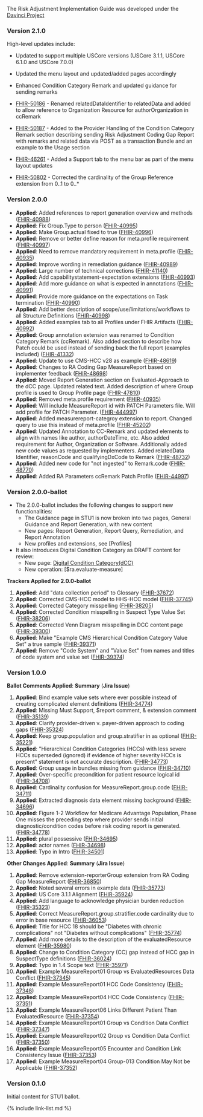 
The Risk Adjustment Implementation Guide was developed under the  [Davinci Project](#)

### Version 2.1.0 
High-level updates include:
- Updated to support multiple USCore versions (USCore 3.1.1, USCore 6.1.0 and USCore 7.0.0)
- Updated the menu layout and updated/added pages accordingly
- Enhanced Condition Category Remark and updated guidance for sending remarks

- [FHIR-50186](https://jira.hl7.org/browse/FHIR-50186) - Renamed relatedDataIdentifier to relatedData and added to allow reference to Organization Resource for authorOrganization in ccRemark
- [FHIR-50187](https://jira.hl7.org/browse/FHIR-50187) - Added to the Provider Handling of the Condition Category Remark section describing sending Risk Adjustment Coding Gap Report with remarks and related data via POST as a transaction Bundle and an example to the Usage section
- [FHIR-46261](https://jira.hl7.org/browse/FHIR-46261) - Added a Support tab to the menu bar as part of the menu layout updates
- [FHIR-50802](https://jira.hl7.org/browse/FHIR-50802) - Corrected the cardinality of the Group Reference extension from 0..1 to 0..*


### Version 2.0.0

- **Applied**: Added references to report generation overview and methods ([FHIR-40988](https://jira.hl7.org/browse/FHIR-40988))
- **Applied**: Fix Group.Type to person ([FHIR-40995](https://jira.hl7.org/browse/FHIR-40995))
- **Applied**: Make Group.actual fixed to true ([FHIR-40996](https://jira.hl7.org/browse/FHIR-40996))
- **Applied**: Remove or better define reason for meta.profile requirement ([FHIR-40997](https://jira.hl7.org/browse/FHIR-40997))
- **Applied**: Need to remove mandatory requirement in meta.profile ([FHIR-40935](https://jira.hl7.org/browse/FHIR-40935))
- **Applied**: Improve wording in remediation guidance ([FHIR-40989](https://jira.hl7.org/browse/FHIR-40989))
- **Applied**: Large number of technical corrections ([FHIR-41140](https://jira.hl7.org/browse/FHIR-41140))
- **Applied**: Add capabilitystatement-expectation extensions ([FHIR-40993](https://jira.hl7.org/browse/FHIR-40993))
- **Applied**: Add more guidance on what is expected in annotations ([FHIR-40991](https://jira.hl7.org/browse/FHIR-40991))
- **Applied**: Provide more guidance on the expectations on Task termination ([FHIR-40990](https://jira.hl7.org/browse/FHIR-40990))
- **Applied**: Add better description of scope/use/limitations/workflows to all Structure Definitions ([FHIR-40998](https://jira.hl7.org/browse/FHIR-40998))
- **Applied**: Added examples tab to all Profiles under FHIR Artifacts ([FHIR-40992](https://jira.hl7.org/browse/FHIR-40992))
- **Applied**: Group annotation extension was renamed to Condition Category Remark (ccRemark).  Also added section to describe how Patch could be used instead of sending back the full report (examples included) ([FHIR-41332](https://jira.hl7.org/browse/FHIR-41332))
- **Applied**: Update to use CMS-HCC v28 as example ([FHIR-48619](https://jira.hl7.org/browse/FHIR-48619))
- **Applied**: Changes to RA Coding Gap MeasureReport based on implementer feedback ([FHIR-48698](https://jira.hl7.org/browse/FHIR-48698))
- **Applied**: Moved Report Generation section on Evaluated-Approach to the dCC page.  Updated related text.  Added description of where Group profile is used to Group Profile page ([FHIR-47810](https://jira.hl7.org/browse/FHIR-47810))
- **Applied**: Removed meta.profile requirement  ([FHIR-40935](https://jira.hl7.org/browse/FHIR-40935))
- **Applied**: Will include MeasureReport id with PATCH Parameters file.  Will add profile for PATCH Parameter.  ([FHIR-444997](https://jira.hl7.org/browse/FHIR-44997))
- **Applied**: Added measurereport-categroy extension to report.  Changed query to use this instead of meta.profile  ([FHIR-45202](https://jira.hl7.org/browse/FHIR-45202))
- **Applied**: Updated Annotation to CC-Remark and updated elements to align with names like author, authorDateTime, etc.  Also added requirement for Author, Organization or Software.  Additionally added new code values as requested by implementers.  Added relatedData Identifier, reasonCode and qualifyingDxCode to Remark  ([FHIR-48732](https://jira.hl7.org/browse/FHIR-48732))
- **Applied**: Added new code for "not ingested" to Remark.code ([FHIR-48770](https://jira.hl7.org/browse/FHIR-48770))
- **Applied**: Added RA Parameters ccRemark Patch Profile ([FHIR-44997](https://jira.hl7.org/browse/FHIR-FHIR-44997))

### Version 2.0.0-ballot

- The 2.0.0-ballot includes the following changes to support new functionalities: 
    - The Guidance page in STU1 is now broken into two pages, General Guidance and Report Generation, with new content   
    - New pages: Report Generation, Report Query, Remediation, and Report Annotation 
    - New profiles and extensions, see [Profiles] 
- It also introduces Digital Condition Category as DRAFT content for review:
    - New page: [Digital Condition Category(dCC)](dcc.html)
    - New operation: [$ra.evaluate-measure]

**Trackers Applied for 2.0.0-ballot**
1. **Applied**: Add "data collection period" to Glossary ([FHIR-37672](https://jira.hl7.org/browse/FHIR-37672))
1. **Applied**: Corrected CMS-HCC model to HHS-HCC model ([FHIR-37745](https://jira.hl7.org/browse/FHIR-37745))
1. **Applied**: Corrected Category misspelling ([FHIR-38205](https://jira.hl7.org/browse/FHIR-38205))
1. **Applied**: Corrected Condition misspelling in Suspect Type Value Set ([FHIR-38206](https://jira.hl7.org/browse/FHIR-38206))
1. **Applied**: Corrected Venn Diagram misspelling in DCC content page ([FHIR-39300](https://jira.hl7.org/browse/FHIR-39300))
1. **Applied**: Make "Example CMS Hierarchical Condition Category Value Set" a true sample ([FHIR-39371](https://jira.hl7.org/browse/FHIR-39371))
1. **Applied**: Remove "Code System" and "Value Set" from names and titles of code system and value set ([FHIR-39374](https://jira.hl7.org/browse/FHIR-39374))

### Version 1.0.0
**Ballot Comments Applied**: **Summary** (**Jira Issue**)
1. **Applied**: Bind example value sets where ever possible instead of creating complicated element definitions ([FHIR-34774](https://jira.hl7.org/browse/FHIR-34774))
1. **Applied**: Missing Must Support, $report comment, & extension comment ([FHIR-35139](https://jira.hl7.org/browse/FHIR-35139))
1. **Applied**: Clarify provider-driven v. payer-driven approach to coding gaps ([FHIR-35324](https://jira.hl7.org/browse/FHIR-35324))
1. **Applied**: Keep group.population and group.stratifier in as optional ([FHIR-35221](https://jira.hl7.org/browse/FHIR-35221))
1. **Applied**: "Hierarchical Condition Categories (HCCs) with less severe HCCs superseded (ignored) if evidence of higher severity HCCs is present" statement is not accurate description. ([FHIR-34773](https://jira.hl7.org/browse/FHIR-34773))
1. **Applied**: Group usage in bundles missing from guidance ([FHIR-34710](https://jira.hl7.org/browse/FHIR-34710))
1. **Applied**: Over-specific precondition for patient resource logical id ([FHIR-34708](https://jira.hl7.org/browse/FHIR-34708))
1. **Applied**: Cardinality confusion for MeasureReport.group.code ([FHIR-34711](https://jira.hl7.org/browse/FHIR-34711))
1. **Applied**: Extracted diagnosis data element missing background ([FHIR-34696](https://jira.hl7.org/browse/FHIR-34696))
1. **Applied**: Figure 1-2 Workflow for Medicare Advantage Population, Phase One misses the preceding step where provider sends initial diagnostic/condition codes before risk coding report is generated. ([FHIR-34778](https://jira.hl7.org/browse/FHIR-34778))
1. **Applied**: plural possessive ([FHIR-34695](https://jira.hl7.org/browse/FHIR-34695))
1. **Applied**: actor names ([FHIR-34698](https://jira.hl7.org/browse/FHIR-34698))
1. **Applied**: Typo in Intro ([FHIR-34501](https://jira.hl7.org/browse/FHIR-34501))

**Other Changes Applied**: **Summary** (**Jira Issue**)
1. **Applied**: Remove extension-reporterGroup extension from RA Coding Gap MeasureReport ([FHIR-36850](https://jira.hl7.org/browse/FHIR-36850))
1. **Applied**: Noted several errors in example data ([FHIR-35773](https://jira.hl7.org/browse/FHIR-35773))
1. **Applied**: US Core 3.1.1 Alignment ([FHIR-35924](https://jira.hl7.org/browse/FHIR-35924))
1. **Applied**: Add language to acknowledge physician burden reduction ([FHIR-35323](https://jira.hl7.org/browse/FHIR-35323))
1. **Applied**: Correct MeasureReport.group.stratifier.code cardinality due to error in base resource ([FHIR-36053](https://jira.hl7.org/browse/FHIR-36053))
1. **Applied**: Title for HCC 18 should be "Diabetes with chronic complications" not "Diabetes without complications" ([FHIR-35774](https://jira.hl7.org/browse/FHIR-35774))
1. **Applied**: Add more details to the description of the evaluatedResource element ([FHIR-35980](https://jira.hl7.org/browse/FHIR-35980))
1. **Applied**: Change to Condition Category (CC) gap instead of HCC gap in SuspectType definitions ([FHIR-36024](https://jira.hl7.org/browse/FHIR-36024))
1. **Applied**: Typo in 1.4 Scope text ([FHIR-35971](https://jira.hl7.org/browse/FHIR-35971))
1. **Applied**: Example MeasureReport01 Group vs EvaluatedResources Data Conflict ([FHIR-37345](https://jira.hl7.org/browse/FHIR-37345))
1. **Applied**: Example MeasureReport01 HCC Code Consistency ([FHIR-37348](https://jira.hl7.org/browse/FHIR-37348))
1. **Applied**: Example MeasureReport04 HCC Code Consistency ([FHIR-37351](https://jira.hl7.org/browse/FHIR-37351))
1. **Applied**: Example MeasureReport06 Links Different Patient Than EvaluatedResource ([FHIR-37354](https://jira.hl7.org/browse/FHIR-37354))
1. **Applied**: Example MeasureReport01 Group vs Condition Data Conflict ([FHIR-37347](https://jira.hl7.org/browse/FHIR-37347))
1. **Applied**: Example MeasureReport02 Group vs Condition Data Conflict ([FHIR-37350](https://jira.hl7.org/browse/FHIR-37350))
1. **Applied**: Example MeasureReport05 Encounter and Condition Link Consistency Issue ([FHIR-37353](https://jira.hl7.org/browse/FHIR-37353))
1. **Applied**: Example MeasureReport04 Group-013 Condition May Not be Applicable ([FHIR-37352](https://jira.hl7.org/browse/FHIR-37352))

### Version 0.1.0
Initial content for STU1 ballot.

{% include link-list.md %}
